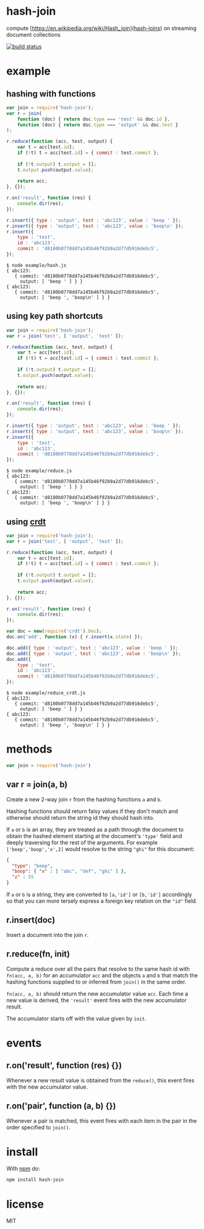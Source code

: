 # hash-join

compute [https://en.wikipedia.org/wiki/Hash_join](hash-joins)
on streaming document collections

[![build status](https://secure.travis-ci.org/substack/hash-join.png)](http://travis-ci.org/substack/hash-join)

# example

## hashing with functions

``` js
var join = require('hash-join');
var r = join(
    function (doc) { return doc.type === 'test' && doc.id },
    function (doc) { return doc.type === 'output' && doc.test }
);

r.reduce(function (acc, test, output) {
    var t = acc[test.id];
    if (!t) t = acc[test.id] = { commit : test.commit };
    
    if (!t.output) t.output = [];
    t.output.push(output.value);
    
    return acc;
}, {});

r.on('result', function (res) {
    console.dir(res);
});

r.insert({ type : 'output', test : 'abc123', value : 'beep ' });
r.insert({ type : 'output', test : 'abc123', value : 'boop\n' });
r.insert({
    type : 'test',
    id : 'abc123',
    commit : 'd8180b0778dd7a145b46f92b9a2d77db916debc5',
});
```

```
$ node example/hash.js
{ abc123: 
   { commit: 'd8180b0778dd7a145b46f92b9a2d77db916debc5',
     output: [ 'beep ' ] } }
{ abc123: 
   { commit: 'd8180b0778dd7a145b46f92b9a2d77db916debc5',
     output: [ 'beep ', 'boop\n' ] } }
```

## using key path shortcuts

``` js
var join = require('hash-join');
var r = join('test', [ 'output', 'test' ]);

r.reduce(function (acc, test, output) {
    var t = acc[test.id];
    if (!t) t = acc[test.id] = { commit : test.commit };
    
    if (!t.output) t.output = [];
    t.output.push(output.value);
    
    return acc;
}, {});

r.on('result', function (res) {
    console.dir(res);
});

r.insert({ type : 'output', test : 'abc123', value : 'beep ' });
r.insert({ type : 'output', test : 'abc123', value : 'boop\n' });
r.insert({
    type : 'test',
    id : 'abc123',
    commit : 'd8180b0778dd7a145b46f92b9a2d77db916debc5',
});
```

```
$ node example/reduce.js
{ abc123: 
   { commit: 'd8180b0778dd7a145b46f92b9a2d77db916debc5',
     output: [ 'beep ' ] } }
{ abc123: 
   { commit: 'd8180b0778dd7a145b46f92b9a2d77db916debc5',
     output: [ 'beep ', 'boop\n' ] } }
```

## using [crdt](http://github.com/dominictarr/crdt)

``` js
var join = require('hash-join');
var r = join('test', [ 'output', 'test' ]);

r.reduce(function (acc, test, output) {
    var t = acc[test.id];
    if (!t) t = acc[test.id] = { commit : test.commit };
    
    if (!t.output) t.output = [];
    t.output.push(output.value);
    
    return acc;
}, {});

r.on('result', function (res) {
    console.dir(res);
});

var doc = new(require('crdt').Doc);
doc.on('add', function (x) { r.insert(x.state) });

doc.add({ type : 'output', test : 'abc123', value : 'beep ' });
doc.add({ type : 'output', test : 'abc123', value : 'boop\n' });
doc.add({
    type : 'test',
    id : 'abc123',
    commit : 'd8180b0778dd7a145b46f92b9a2d77db916debc5',
});
```

```
$ node example/reduce_crdt.js
{ abc123: 
   { commit: 'd8180b0778dd7a145b46f92b9a2d77db916debc5',
     output: [ 'beep ' ] } }
{ abc123: 
   { commit: 'd8180b0778dd7a145b46f92b9a2d77db916debc5',
     output: [ 'beep ', 'boop\n' ] } }
```

# methods

``` js
var join = require('hash-join')
```

## var r = join(a, b)

Create a new 2-way join `r` from the hashing functions `a` and `b`.

Hashing functions should return falsy values if they don't match and otherwise
should return the string id they should hash into.

If `a` or `b` is an array, they are treated as a path through the document to
obtain the hashed element starting at the document's `'type'` field and deeply
traversing for the rest of the arguments. For example `['beep','boop','x',2]`
would resolve to the string `"ghi"` for this document:

``` json
{
  "type": "beep",
  "boop": { "x" : [ "abc", "def", "ghi" ] },
  "z" : 55
}
```

If `a` or `b` is a string, they are converted to `[a,'id']` or `[b,'id']`
accordingly so that you can more tersely express a foreign key relation on the
`"id"` field.

## r.insert(doc)

Insert a document into the join `r`.

## r.reduce(fn, init)

Compute a reduce over all the pairs that resolve to the same hash id with
`fn(acc, a, b)` for an accumulator `acc` and the objects `a` and `b` that match
the hashing functions supplied to or inferred from `join()` in the same order.

`fn(acc, a, b)` should return the new accumulator value `acc`.
Each time a new value is derived, the `'result'` event fires with the new
accumulator result.

The accumulator starts off with the value given by `init`.

# events

## r.on('result', function (res) {})

Whenever a new result value is obtained from the `reduce()`, this event fires
with the new accumulator value.

## r.on('pair', function (a, b) {})

Whenever a pair is matched, this event fires with each item in the pair in the
order specified to `join()`.

# install

With [npm](https://npmjs.org) do:

```
npm install hash-join
```

# license

MIT
